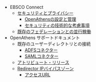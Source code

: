 * EBSCO Connect
	* [セキュリティとプライバシー](./EBSCOConnect/OpenAthens-Data-Security-and-User-Privacy-FAQs.md)
		* [OpenAthensの設定と管理](./EBSCOConnect/OpenAthens-Data-Security-and-User-Privacy-FAQs.md#openathens-の設定と管理)
		* [セキュリティの技術的な考慮事項](./EBSCOConnect/OpenAthens-Data-Security-and-User-Privacy-FAQs.md#openathens-技術的なセキュリティの考慮事項)
	* [既存のフェデレーションとの並行稼働](./EBSCOConnect/Implementing-OpenAthens-alongside-an-Existing-Single-Sign-on-Federation-Membership.md)
* OpenAthens サポートドキュメント
	* 既存のユーザーディレクトリとの接続
		* [ADFSコネクター](./Documentation/Libraries/PerPageHelp/ManagementMenu/Connections/ADFS-connector.md)
		* [SAMLコネクター](./Documentation/Libraries/PerPageHelp/ManagementMenu/Connections/SAML-connector.md)
	* [アトリビュート・リリース](./Documentation/Libraries/PerPageHelp/PreferenceMenu/Attribute-release.md)
	* [Redirector IPバイパスゾーン](./Documentation/Libraries/PerPageHelp/PreferenceMenu/RedirectorPreferences/Redirector-IP-bypass-zones.md)
		* [アクセスURL](./Documentation/Libraries/PerPageHelp/ResourcesMenu/Catalogue/Access-URLs.md)
